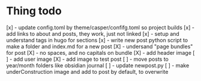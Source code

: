 # Thing todo

[x] - update config.toml by  theme/casper/confifg.toml so project builds
[x] - add links to about and posts, they work, just not linked
[x] - setup and understand tags in hugo for sections
[x] - write new post python script to make a folder and index.md for a new post
[X] - undersand "page bundles" for post
    [X] - no spaces, and no capitals on bundle
[X] - add header image
[ ] - add user image
[X] - add image to test post
[ ] - move posts to year/month folders like obsidian journal
    [ ] - update newpost.py
[ ] - make underConstruction image and add to post by default, to overwrite